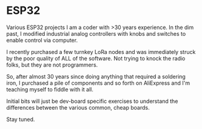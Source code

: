 # ESP32
Various ESP32 projects
I am a coder with >30 years experience. In the dim past, I modified industrial
analog controllers with knobs and switches to enable control via computer.

I recently purchased a few turnkey LoRa nodes and was immediately struck by the
poor quality of ALL of the software. Not trying to knock the radio folks, but
they are not programmers.

So, after almost 30 years since doing anything that required a soldering iron,
I purchased a pile of components and so forth on AliExpress and I'm teaching
myself to fiddle with it all.

Initial bits will just be dev-board specific exercises to understand the
differences between the various common, cheap boards.

Stay tuned.
